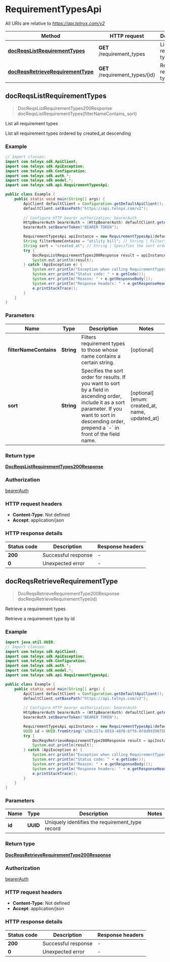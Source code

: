 # RequirementTypesApi

All URIs are relative to *https://api.telnyx.com/v2*

Method | HTTP request | Description
------------- | ------------- | -------------
[**docReqsListRequirementTypes**](RequirementTypesApi.md#docReqsListRequirementTypes) | **GET** /requirement_types | List all requirement types
[**docReqsRetrieveRequirementType**](RequirementTypesApi.md#docReqsRetrieveRequirementType) | **GET** /requirement_types/{id} | Retrieve a requirement types



## docReqsListRequirementTypes

> DocReqsListRequirementTypes200Response docReqsListRequirementTypes(filterNameContains, sort)

List all requirement types

List all requirement types ordered by created_at descending

### Example

```java
// Import classes:
import com.telnyx.sdk.ApiClient;
import com.telnyx.sdk.ApiException;
import com.telnyx.sdk.Configuration;
import com.telnyx.sdk.auth.*;
import com.telnyx.sdk.model.*;
import com.telnyx.sdk.api.RequirementTypesApi;

public class Example {
    public static void main(String[] args) {
        ApiClient defaultClient = Configuration.getDefaultApiClient();
        defaultClient.setBasePath("https://api.telnyx.com/v2");
        
        // Configure HTTP bearer authorization: bearerAuth
        HttpBearerAuth bearerAuth = (HttpBearerAuth) defaultClient.getAuthentication("bearerAuth");
        bearerAuth.setBearerToken("BEARER TOKEN");

        RequirementTypesApi apiInstance = new RequirementTypesApi(defaultClient);
        String filterNameContains = "utility bill"; // String | Filters requirement types to those whose name contains a certain string.
        String sort = "created_at"; // String | Specifies the sort order for results. If you want to sort by a field in ascending order, include it as a sort parameter. If you want to sort in descending order, prepend a `-` in front of the field name.
        try {
            DocReqsListRequirementTypes200Response result = apiInstance.docReqsListRequirementTypes(filterNameContains, sort);
            System.out.println(result);
        } catch (ApiException e) {
            System.err.println("Exception when calling RequirementTypesApi#docReqsListRequirementTypes");
            System.err.println("Status code: " + e.getCode());
            System.err.println("Reason: " + e.getResponseBody());
            System.err.println("Response headers: " + e.getResponseHeaders());
            e.printStackTrace();
        }
    }
}
```

### Parameters


Name | Type | Description  | Notes
------------- | ------------- | ------------- | -------------
 **filterNameContains** | **String**| Filters requirement types to those whose name contains a certain string. | [optional]
 **sort** | **String**| Specifies the sort order for results. If you want to sort by a field in ascending order, include it as a sort parameter. If you want to sort in descending order, prepend a &#x60;-&#x60; in front of the field name. | [optional] [enum: created_at, name, updated_at]

### Return type

[**DocReqsListRequirementTypes200Response**](DocReqsListRequirementTypes200Response.md)

### Authorization

[bearerAuth](../README.md#bearerAuth)

### HTTP request headers

- **Content-Type**: Not defined
- **Accept**: application/json

### HTTP response details
| Status code | Description | Response headers |
|-------------|-------------|------------------|
| **200** | Successful response |  -  |
| **0** | Unexpected error |  -  |


## docReqsRetrieveRequirementType

> DocReqsRetrieveRequirementType200Response docReqsRetrieveRequirementType(id)

Retrieve a requirement types

Retrieve a requirement type by id

### Example

```java
import java.util.UUID;
// Import classes:
import com.telnyx.sdk.ApiClient;
import com.telnyx.sdk.ApiException;
import com.telnyx.sdk.Configuration;
import com.telnyx.sdk.auth.*;
import com.telnyx.sdk.model.*;
import com.telnyx.sdk.api.RequirementTypesApi;

public class Example {
    public static void main(String[] args) {
        ApiClient defaultClient = Configuration.getDefaultApiClient();
        defaultClient.setBasePath("https://api.telnyx.com/v2");
        
        // Configure HTTP bearer authorization: bearerAuth
        HttpBearerAuth bearerAuth = (HttpBearerAuth) defaultClient.getAuthentication("bearerAuth");
        bearerAuth.setBearerToken("BEARER TOKEN");

        RequirementTypesApi apiInstance = new RequirementTypesApi(defaultClient);
        UUID id = UUID.fromString("a38c217a-8019-48f8-bff6-0fdd9939075b"); // UUID | Uniquely identifies the requirement_type record
        try {
            DocReqsRetrieveRequirementType200Response result = apiInstance.docReqsRetrieveRequirementType(id);
            System.out.println(result);
        } catch (ApiException e) {
            System.err.println("Exception when calling RequirementTypesApi#docReqsRetrieveRequirementType");
            System.err.println("Status code: " + e.getCode());
            System.err.println("Reason: " + e.getResponseBody());
            System.err.println("Response headers: " + e.getResponseHeaders());
            e.printStackTrace();
        }
    }
}
```

### Parameters


Name | Type | Description  | Notes
------------- | ------------- | ------------- | -------------
 **id** | **UUID**| Uniquely identifies the requirement_type record |

### Return type

[**DocReqsRetrieveRequirementType200Response**](DocReqsRetrieveRequirementType200Response.md)

### Authorization

[bearerAuth](../README.md#bearerAuth)

### HTTP request headers

- **Content-Type**: Not defined
- **Accept**: application/json

### HTTP response details
| Status code | Description | Response headers |
|-------------|-------------|------------------|
| **200** | Successful response |  -  |
| **0** | Unexpected error |  -  |

